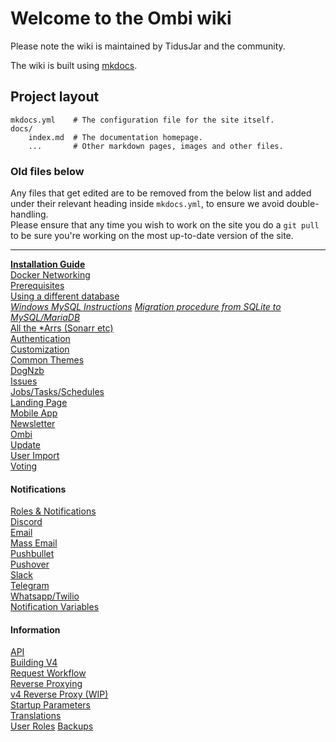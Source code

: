 # Welcome to the Ombi wiki

Please note the wiki is maintained by TidusJar and the community.  

The wiki is built using [mkdocs](https://www.mkdocs.org).

## Project layout

    mkdocs.yml    # The configuration file for the site itself.
    docs/
        index.md  # The documentation homepage.
        ...       # Other markdown pages, images and other files.

### Old files below

Any files that get edited are to be removed from the below list and added under their relevant heading inside `mkdocs.yml`, to ensure we avoid double-handling.  
Please ensure that any time you wish to work on the site you do a `git pull` to be sure you're working on the most up-to-date version of the site.

---

[**Installation Guide**](https://github.com/tidusjar/Ombi/wiki/Installation)  
[Docker Networking](https://github.com/tidusjar/Ombi/wiki/Docker-Containers)  
[Prerequisites](https://github.com/tidusjar/Ombi/wiki/Prerequisites)  
[Using a different database](https://github.com/tidusjar/Ombi/wiki/Using-a-different-database)  
[_Windows MySQL Instructions_](https://github.com/tidusjar/Ombi/wiki/Using-a-different-database-(MySQL)-on-Windows)
[_Migration procedure from SQLite to MySQL/MariaDB_](https://github.com/tidusjar/Ombi/wiki/Migration-procedure-from-SQLite-to-MySQL-or-MariaDB)  
[All the *Arrs (Sonarr etc)](https://github.com/tidusjar/Ombi/wiki/Arr-Settings)  
[Authentication](https://github.com/tidusjar/Ombi/wiki/Authentication-Settings)  
[Customization](https://github.com/tidusjar/Ombi/wiki/Customization-Settings)  
[Common Themes](https://github.com/tidusjar/Ombi/wiki/Ombi-v4-Custom-Themes)  
[DogNzb](https://github.com/tidusjar/Ombi/wiki/DogNzb-Settings)  
[Issues](https://github.com/tidusjar/Ombi/wiki/Issue-Settings)  
[Jobs/Tasks/Schedules](https://github.com/tidusjar/Ombi/wiki/Jobs-Tasks-Schedules)  
[Landing Page](https://github.com/tidusjar/Ombi/wiki/Landing-Page-Settings)  
[Mobile App](https://github.com/tidusjar/Ombi/wiki/Mobile-App-Setup)  
[Newsletter](https://github.com/tidusjar/Ombi/wiki/Newsletter-Settings)  
[Ombi](https://github.com/tidusjar/Ombi/wiki/Ombi-Settings)  
[Update](https://github.com/tidusjar/Ombi/wiki/Update-Settings)  
[User Import](https://github.com/tidusjar/Ombi/wiki/User-Importer-Settings)  
[Voting](https://github.com/tidusjar/Ombi/wiki/Vote-Settings)

#### **Notifications**

[Roles & Notifications](https://github.com/tidusjar/Ombi/wiki/Roles-and-Notifications)  
[Discord](https://github.com/tidusjar/Ombi/wiki/Discord-Notification-Settings)  
[Email](https://github.com/tidusjar/Ombi/wiki/Email-Notification-Settings)  
[Mass Email](https://github.com/tidusjar/Ombi/wiki/Mass-Email)  
[Pushbullet](https://github.com/tidusjar/Ombi/wiki/Pushbullet-Notification-Settings)  
[Pushover](https://github.com/tidusjar/Ombi/wiki/Pushover-Notification-Settings)  
[Slack](https://github.com/tidusjar/Ombi/wiki/Slack-Notification-Settings)  
[Telegram](https://github.com/tidusjar/Ombi/wiki/Telegram-Notifications)  
[Whatsapp/Twilio](https://github.com/tidusjar/Ombi/wiki/twilio)  
[Notification Variables](https://github.com/tidusjar/Ombi/wiki/Notification-Template-Variables)

#### **Information**

[API](https://github.com/tidusjar/Ombi/wiki/Api-Information)  
[Building V4](https://github.com/tidusjar/Ombi/wiki/Building-V4)  
[Request Workflow](https://github.com/tidusjar/Ombi/wiki/Request-Workflow)  
[Reverse Proxying](https://github.com/tidusjar/Ombi/wiki/Reverse-Proxy-Examples)  
[v4 Reverse Proxy (WIP)](https://github.com/tidusjar/Ombi/wiki/Reverse-Proxy-v4)  
[Startup Parameters](https://github.com/tidusjar/Ombi/wiki/Startup-Parameters)  
[Translations](https://github.com/tidusjar/Ombi/wiki/Translations)  
[User Roles](https://github.com/tidusjar/Ombi/wiki/User-Roles)
[Backups](https://github.com/tidusjar/Ombi/wiki/Backups)
